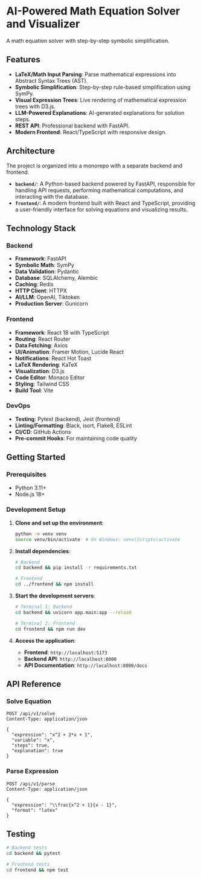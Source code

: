 # AI-Powered Math Equation Solver and Visualizer

A math equation solver with step-by-step symbolic simplification.

## Features

- **LaTeX/Math Input Parsing**: Parse mathematical expressions into Abstract Syntax Trees (AST).
- **Symbolic Simplification**: Step-by-step rule-based simplification using SymPy.
- **Visual Expression Trees**: Live rendering of mathematical expression trees with D3.js.
- **LLM-Powered Explanations**: AI-generated explanations for solution steps.
- **REST API**: Professional backend with FastAPI.
- **Modern Frontend**: React/TypeScript with responsive design.

## Architecture

The project is organized into a monorepo with a separate backend and frontend.

- **`backend/`**: A Python-based backend powered by FastAPI, responsible for handling API requests, performing mathematical computations, and interacting with the database.
- **`frontend/`**: A modern frontend built with React and TypeScript, providing a user-friendly interface for solving equations and visualizing results.

## Technology Stack

### Backend
- **Framework**: FastAPI
- **Symbolic Math**: SymPy
- **Data Validation**: Pydantic
- **Database**: SQLAlchemy, Alembic
- **Caching**: Redis
- **HTTP Client**: HTTPX
- **AI/LLM**: OpenAI, Tiktoken
- **Production Server**: Gunicorn

### Frontend
- **Framework**: React 18 with TypeScript
- **Routing**: React Router
- **Data Fetching**: Axios
- **UI/Animation**: Framer Motion, Lucide React
- **Notifications**: React Hot Toast
- **LaTeX Rendering**: KaTeX
- **Visualization**: D3.js
- **Code Editor**: Monaco Editor
- **Styling**: Tailwind CSS
- **Build Tool**: Vite

### DevOps
- **Testing**: Pytest (backend), Jest (frontend)
- **Linting/Formatting**: Black, isort, Flake8, ESLint
- **CI/CD**: GitHub Actions
- **Pre-commit Hooks**: For maintaining code quality

## Getting Started

### Prerequisites
- Python 3.11+
- Node.js 18+

### Development Setup

1. **Clone and set up the environment**:
   ```bash
   python -m venv venv
   source venv/bin/activate  # On Windows: venv\Scripts\activate
   ```

2. **Install dependencies**:
   ```bash
   # Backend
   cd backend && pip install -r requirements.txt
   
   # Frontend
   cd ../frontend && npm install
   ```

3. **Start the development servers**:
   ```bash
   # Terminal 1: Backend
   cd backend && uvicorn app.main:app --reload
   
   # Terminal 2: Frontend
   cd frontend && npm run dev
   ```

4. **Access the application**:
   - **Frontend**: `http://localhost:5173`
   - **Backend API**: `http://localhost:8000`
   - **API Documentation**: `http://localhost:8000/docs`

## API Reference

### Solve Equation
```http
POST /api/v1/solve
Content-Type: application/json

{
  "expression": "x^2 + 2*x + 1",
  "variable": "x",
  "steps": true,
  "explanation": true
}
```

### Parse Expression
```http
POST /api/v1/parse
Content-Type: application/json

{
  "expression": "\\frac{x^2 + 1}{x - 1}",
  "format": "latex"
}
```

## Testing

```bash
# Backend tests
cd backend && pytest

# Frontend tests
cd frontend && npm test
```